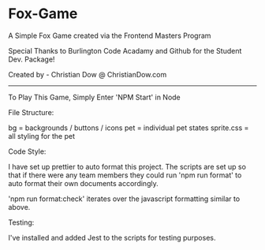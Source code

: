 # Fox-Game

A Simple Fox Game created via the Frontend Masters Program

Special Thanks to Burlington Code Acadamy and Github for the Student Dev. Package!

Created by -
Christian Dow @ ChristianDow.com

----------------------------------------------------------------------------
To Play This Game, Simply Enter 'NPM Start' in Node

File Structure:

bg = backgrounds / buttons / icons
pet = individual pet states
sprite.css = all styling for the pet

Code Style:

I have set up prettier to auto format this project. 
The scripts are set up so that if there were any team members they could run 'npm run format' to auto format their own documents accordingly.

'npm run format:check' iterates over the javascript formatting similar to above.

Testing:

I've installed and added Jest to the scripts for testing purposes.
